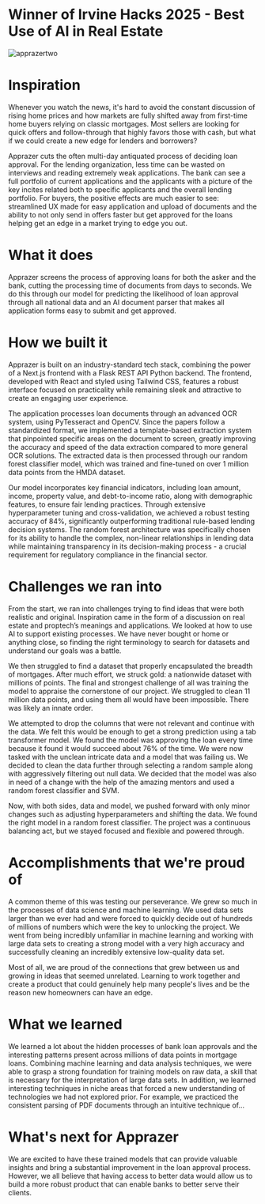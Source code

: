 # Winner of Irvine Hacks 2025 - Best Use of AI in Real Estate
![apprazertwo](https://github.com/user-attachments/assets/7195c666-82bb-473c-9459-6f812d1365ac)


# Inspiration
Whenever you watch the news, it's hard to avoid the constant discussion of rising home prices and how markets are fully shifted away from first-time home buyers relying on classic mortgages. Most sellers are looking for quick offers and follow-through that highly favors those with cash, but what if we could create a new edge for lenders and borrowers?

Apprazer cuts the often multi-day antiquated process of deciding loan approval. For the lending organization, less time can be wasted on interviews and reading extremely weak applications. The bank can see a full portfolio of current applications and the applicants with a picture of the key incites related both to specific applicants and the overall lending portfolio. For buyers, the positive effects are much easier to see: streamlined UX made for easy application and upload of documents and the ability to not only send in offers faster but get approved for the loans helping get an edge in a market trying to edge you out.

# What it does
Apprazer screens the process of approving loans for both the asker and the bank, cutting the processing time of documents from days to seconds. We do this through our model for predicting the likelihood of loan approval through all national data and an AI document parser that makes all application forms easy to submit and get approved.

# How we built it
Apprazer is built on an industry-standard tech stack, combining the power of a Next.js frontend with a Flask REST API Python backend. The frontend, developed with React and styled using Tailwind CSS, features a robust interface focused on practicality while remaining sleek and attractive to create an engaging user experience.

The application processes loan documents through an advanced OCR system, using PyTesseract and OpenCV. Since the papers follow a standardized format, we implemented a template-based extraction system that pinpointed specific areas on the document to screen, greatly improving the accuracy and speed of the data extraction compared to more general OCR solutions. The extracted data is then processed through our random forest classifier model, which was trained and fine-tuned on over 1 million data points from the HMDA dataset.

Our model incorporates key financial indicators, including loan amount, income, property value, and debt-to-income ratio, along with demographic features, to ensure fair lending practices. Through extensive hyperparameter tuning and cross-validation, we achieved a robust testing accuracy of 84%, significantly outperforming traditional rule-based lending decision systems. The random forest architecture was specifically chosen for its ability to handle the complex, non-linear relationships in lending data while maintaining transparency in its decision-making process - a crucial requirement for regulatory compliance in the financial sector.

# Challenges we ran into
From the start, we ran into challenges trying to find ideas that were both realistic and original. Inspiration came in the form of a discussion on real estate and proptech’s meanings and applications. We looked at how to use AI to support existing processes. We have never bought or home or anything close, so finding the right terminology to search for datasets and understand our goals was a battle.

We then struggled to find a dataset that properly encapsulated the breadth of mortgages. After much effort, we struck gold: a nationwide dataset with millions of points. The final and strongest challenge of all was training the model to appraise the cornerstone of our project. We struggled to clean 11 million data points, and using them all would have been impossible. There was likely an innate order.

We attempted to drop the columns that were not relevant and continue with the data. We felt this would be enough to get a strong prediction using a tab transformer model. We found the model was approving the loan every time because it found it would succeed about 76% of the time. We were now tasked with the unclean intricate data and a model that was failing us. We decided to clean the data further through selecting a random sample along with aggressively filtering out null data. We decided that the model was also in need of a change with the help of the amazing mentors and used a random forest classifier and SVM.

Now, with both sides, data and model, we pushed forward with only minor changes such as adjusting hyperparameters and shifting the data. We found the right model in a random forest classifier. The project was a continuous balancing act, but we stayed focused and flexible and powered through.

# Accomplishments that we're proud of
A common theme of this was testing our perseverance. We grew so much in the processes of data science and machine learning. We used data sets larger than we ever had and were forced to quickly decide out of hundreds of millions of numbers which were the key to unlocking the project. We went from being incredibly unfamiliar in machine learning and working with large data sets to creating a strong model with a very high accuracy and successfully cleaning an incredibly extensive low-quality data set.

Most of all, we are proud of the connections that grew between us and growing in ideas that seemed unrelated. Learning to work together and create a product that could genuinely help many people's lives and be the reason new homeowners can have an edge.

# What we learned
We learned a lot about the hidden processes of bank loan approvals and the interesting patterns present across millions of data points in mortgage loans. Combining machine learning and data analysis techniques, we were able to grasp a strong foundation for training models on raw data, a skill that is necessary for the interpretation of large data sets. In addition, we learned interesting techniques in niche areas that forced a new understanding of technologies we had not explored prior. For example, we practiced the consistent parsing of PDF documents through an intuitive technique of…

# What's next for Apprazer
We are excited to have these trained models that can provide valuable insights and bring a substantial improvement in the loan approval process. However, we all believe that having access to better data would allow us to build a more robust product that can enable banks to better serve their clients.
